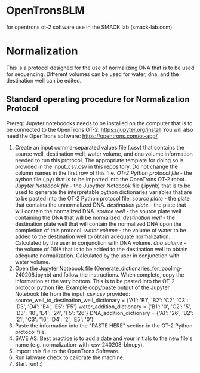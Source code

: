 # OpenTronsBLM
for opentrons ot-2 software use in the SMACK lab (smack-lab.com)
# Normalization
This is a protocol designed for the use of normalizing DNA that is to be used for sequencing. Different volumes can be used for water, dna, and the destination well can be edited. 
## Standard operating procedure for Normalization Protocol
Prereq: 
Jupyter noteboooks needs to be installed on the computer that is to be connected to the OpenTrons OT-2: https://jupyter.org/install
You will also need the OpenTrons software: https://opentrons.com/ot-app/

1. Create an input comma-separated values file (.csv) that contains the source well, destination well, water volume, and dna volume information needed to run this protocol. The appropriate template for doing so is provided in the input_csv.csv in this repository. Do not change the column names in the first row of this file.
  *OT-2 Python protocol file* - the python file (.py) that is to be imported into the OpenTrons OT-2 robot.
  *Jupyter Notebook file* - the Jupyther Notebook file (.ipynb) that is to be used to generate the interpretable python dictionaries variables that are to be pasted into the OT-2 Python protocol file.
  *source plate* - the plate that contains the unnormalized DNA.
  *destination plate* - the plate that will contain the normalized DNA.
  *source well* - the source plate well containing the DNA that will be normalized.
  *destination well* - the destination plate well that will contain the normalized DNA upon the completion of this protocol.
  *water volume* - the volume of water to be added to the destination well to obtain adequate normalization. Calculated by the user in conjunction with DNA volume.
  *dna volume* - the volume of DNA that is to be added to the destination well to obtain adequate normalization. Calculated by the user in conjunction with water volume.
3. Open the Jupyter Notebook file (Generate_dictionaries_for_pooling-240208.ipynb) and follow the instructions. When complete, copy the information at the very bottom. This is to be pasted into the OT-2 protocol python file. 
  Example copy/paste output of the Jupyter Notebook file from the input_csv.csv provided:
    source_well_to_destination_well_dictionary = {'A1': 'B1', 'B2': 'C2', 'C3': 'D3', 'D4': 'E4', 'E5': 'F5'}
    water_addition_dictionary =  {'B1': '0', 'C2': '5', 'D3': '10', 'E4': '24', 'F5': '26'}
    DNA_addition_dictionary =  {'A1': '26', 'B2': '21', 'C3': '16', 'D4': '2', 'E5': '0'}
4. Paste the information into the "PASTE HERE" section in the OT-2 Python protocol file.
5. SAVE AS. Best practice is to add a date and your initials to the new file's name (e.g. normalization-with-csv-240208-blm.py).
6. Import this file to the OpenTrons Software.
7. Run labware check to calibrate the machine.
8. Start run! :)
